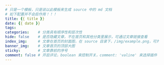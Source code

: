 ```yaml
---
# 只是一个模板，只是说以此模板来生成 source 中的 md 文档
# 如下配置并不会启作用！！！
title: {{ title }}
date: {{ date }}
tags:
categories:    # 分类具有顺序性和层次性
hide: false    # 是否隐藏文章，不在首页和其他分类里展示，可通过文章链接查看
index_img:     # 文章在首页的封面图，在 source 目录下，/img/example.png，可外部链接
banner_img:    # 文章首页的顶部大图
sticky:        # 文章靠前的序号
comment: false # 开启评论，boolean 来控制开关，comment: 'valine' 来选择插件
---
```


<!-- 
只针对当前 fluid 主题配置

标签：（可选 label: primary default info success warning danger）
1. {% note success %}
     文字 或者 `markdown` 均可
   {% endnote %}
2. <p class="note note-primary">标签</p>
上述是换行标签，下面是行内标签
1. {% label primary @text %}
2. <span class="label label-primary">Label</span>

勾选框
{% cb text, checked?, incline? %}

1. text: 显示的文字
2. checked： 是否勾选，默认false
3. incline:  是否内联

按钮
{% btn url, text, title %}
<a class="btn" href="url" title="title">text</a>

1. url：跳转链接
2. text：显示的文字
3. title：鼠标悬停时显示的文字（可选）

组图：将多张图片按一定布局组合显示
-->

<div id="gitalk-container"></div>

<link rel="stylesheet" href="https://cdn.jsdelivr.net/npm/gitalk@1/dist/gitalk.css">
<script src="https://cdn.jsdelivr.net/npm/gitalk@1/dist/gitalk.min.js"></script>

<script>
const gitalk = new Gitalk({
    clientID: '3e6a50fe69c43e59de05',
    clientSecret: '829d07fcd6cc13e98928a3dd207758cda7c4facb',
    repo: 'WatcherOne.github.io',
    owner: 'WatcherOne',
    admin: ['WatcherOne'],
    id: location.pathname,
    distractionFreeMode: false
})

gitalk.render('gitalk-container')
</script>
